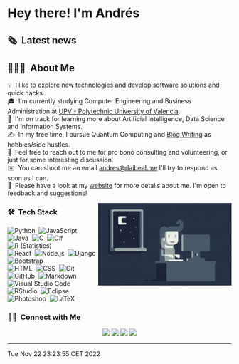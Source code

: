 <h1>Hey there! I'm Andrés</h1

<!-- ## 👋 &nbsp;Hey there! I'm Aditya -->
  
## 🗞 &nbsp;Latest news
                    

## 👨🏻‍💻 &nbsp;About Me

💡 &nbsp;I like to explore new technologies and develop software solutions and quick hacks.\
🎓 &nbsp;I'm currently studying Computer Engineering and Business Administration at [UPV - Polytechnic University of Valencia](https://www.upv.es/es).\
🌱 &nbsp;I'm on track for learning more about Artificial Intelligence, Data Science and Information Systems.\
✍️ &nbsp;In my free time, I pursue Quantum Computing and [Blog Writing](https://blog.andresbenites.es) as hobbies/side hustles.\
💬 &nbsp;Feel free to reach out to me for pro bono consulting and volunteering, or just for some interesting discussion.\
✉️ &nbsp;You can shoot me an email [andres@daibeal.me](mailto:andres@daibeal.me?subject=Github%20Profile&body=Hi%20Andr%C3%A9s!%0D%0A%0D%0AI%20would%20like%20to%20send%20you%20a%20message!%0D%0A%0D%0A-%20Att%20(insert%20name)) I'll try to respond as soon as I can.\
📄 &nbsp;Please have a look at my [website](http://www.daibeal.me) for more details about me. I'm open to feedback and suggestions!

<img alt="Night Coding" src="https://raw.githubusercontent.com/AVS1508/AVS1508/master/assets/Night-Coding.gif" align="right"/>

### 🛠 &nbsp;Tech Stack

![Python](https://img.shields.io/badge/-Python-05122A?style=flat&logo=python)&nbsp;
![JavaScript](https://img.shields.io/badge/-JavaScript-05122A?style=flat&logo=javascript)&nbsp;
![Java](https://img.shields.io/badge/-Java-05122A?style=flat&logo=Java&logoColor=FFA518)&nbsp;
![C](https://img.shields.io/badge/-C-05122A?style=flat&logo=C&logoColor=A8B9CC)&nbsp;
![C#](https://img.shields.io/badge/C-05122A?style=flat&logo=c-sharp) &nbsp;
![R (Statistics)](https://img.shields.io/badge/-R-05122A?style=flat&logo=R&logoColor=276DC3)\
![React](https://img.shields.io/badge/-React-05122A?style=flat&logo=react)&nbsp;
![Node.js](https://img.shields.io/badge/-Node.js-05122A?style=flat&logo=node.js)&nbsp;
![Django](https://img.shields.io/badge/-Django-05122A?style=flat&logo=django&logoColor=092E20)&nbsp;
![Bootstrap](https://img.shields.io/badge/-Bootstrap-05122A?style=flat&logo=bootstrap&logoColor=563D7C)\
![HTML](https://img.shields.io/badge/-HTML-05122A?style=flat&logo=HTML5)&nbsp;
![CSS](https://img.shields.io/badge/-CSS-05122A?style=flat&logo=CSS3&logoColor=1572B6)&nbsp;
![Git](https://img.shields.io/badge/-Git-05122A?style=flat&logo=git)&nbsp;
![GitHub](https://img.shields.io/badge/-GitHub-05122A?style=flat&logo=github)&nbsp;
![Markdown](https://img.shields.io/badge/-Markdown-05122A?style=flat&logo=markdown)\
![Visual Studio Code](https://img.shields.io/badge/-Visual%20Studio%20Code-05122A?style=flat&logo=visual-studio-code&logoColor=007ACC)&nbsp;
![RStudio](https://img.shields.io/badge/-RStudio-05122A?style=flat&logo=rstudio)&nbsp;
![Eclipse](https://img.shields.io/badge/-Eclipse-05122A?style=flat&logo=eclipse-ide&logoColor=2C2255)\
![Photoshop](https://img.shields.io/badge/-Photoshop-05122A?style=flat&logo=adobe-photoshop)&nbsp;
![LaTeX](https://img.shields.io/badge/latex-05122A?style=flat&logo=latex)&nbsp;

### 🤝🏻 &nbsp;Connect with Me

<p align="center">
<a href="http://www.daibeal.me"><img src="https://img.shields.io/badge/-daibeal.me-3423A6?style=flat&logo=Google-Chrome&logoColor=white"/></a>
<a href="https://www.linkedin.com/in/daibeal/"><img src="https://img.shields.io/badge/-Andrés B. Aldaz-0077B5?style=flat&logo=Linkedin&logoColor=white"/></a>
<a href="mailto:andres@daibeal.me?subject=Github%20Profile&body=Hi%20Andr%C3%A9s!%0D%0A%0D%0AI%20would%20like%20to%20send%20you%20a%20message!%0D%0A%0D%0A-%20Att%20(insert%20name)"><img src="https://img.shields.io/badge/-andres@daibeal.me-D14836?style=flat&logo=Gmail&logoColor=white"/></a>
<a href="https://instagram.com/andresbenitess"><img src="https://img.shields.io/badge/-@andresbenitess-E4405F?style=flat&logo=Instagram&logoColor=white"/></a>
</p>

-----
Tue Nov 22 23:23:55 CET 2022
